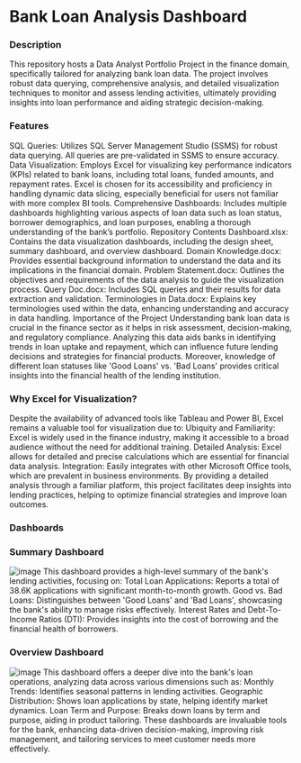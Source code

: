 # Bank Loan Analysis Dashboard
### Description
This repository hosts a Data Analyst Portfolio Project in the finance domain, specifically tailored for analyzing bank loan data. The project involves robust data querying, comprehensive analysis, and detailed visualization techniques to monitor and assess lending activities, ultimately providing insights into loan performance and aiding strategic decision-making.

### Features
SQL Queries: Utilizes SQL Server Management Studio (SSMS) for robust data querying. All queries are pre-validated in SSMS to ensure accuracy.
Data Visualization: Employs Excel for visualizing key performance indicators (KPIs) related to bank loans, including total loans, funded amounts, and repayment rates. Excel is chosen for its accessibility and proficiency in handling dynamic data slicing, especially beneficial for users not familiar with more complex BI tools.
Comprehensive Dashboards: Includes multiple dashboards highlighting various aspects of loan data such as loan status, borrower demographics, and loan purposes, enabling a thorough understanding of the bank’s portfolio.
Repository Contents
Dashboard.xlsx: Contains the data visualization dashboards, including the design sheet, summary dashboard, and overview dashboard.
Domain Knowledge.docx: Provides essential background information to understand the data and its implications in the financial domain.
Problem Statement.docx: Outlines the objectives and requirements of the data analysis to guide the visualization process.
Query Doc.docx: Includes SQL queries and their results for data extraction and validation.
Terminologies in Data.docx: Explains key terminologies used within the data, enhancing understanding and accuracy in data handling.
Importance of the Project
Understanding bank loan data is crucial in the finance sector as it helps in risk assessment, decision-making, and regulatory compliance. Analyzing this data aids banks in identifying trends in loan uptake and repayment, which can influence future lending decisions and strategies for financial products. Moreover, knowledge of different loan statuses like 'Good Loans' vs. 'Bad Loans' provides critical insights into the financial health of the lending institution.

### Why Excel for Visualization?
Despite the availability of advanced tools like Tableau and Power BI, Excel remains a valuable tool for visualization due to:
Ubiquity and Familiarity: Excel is widely used in the finance industry, making it accessible to a broad audience without the need for additional training.
Detailed Analysis: Excel allows for detailed and precise calculations which are essential for financial data analysis.
Integration: Easily integrates with other Microsoft Office tools, which are prevalent in business environments.
By providing a detailed analysis through a familiar platform, this project facilitates deep insights into lending practices, helping to optimize financial strategies and improve loan outcomes.

### Dashboards
### Summary Dashboard
![image](https://github.com/user-attachments/assets/16960640-1540-45ef-b0ca-f2e35b4d1ff8)
This dashboard provides a high-level summary of the bank's lending activities, focusing on:
Total Loan Applications: Reports a total of 38.6K applications with significant month-to-month growth.
Good vs. Bad Loans: Distinguishes between 'Good Loans' and 'Bad Loans', showcasing the bank's ability to manage risks effectively.
Interest Rates and Debt-To-Income Ratios (DTI): Provides insights into the cost of borrowing and the financial health of borrowers.

### Overview Dashboard
![image](https://github.com/user-attachments/assets/6f2ba262-628f-4859-8083-ddb2212a98ad)
This dashboard offers a deeper dive into the bank's loan operations, analyzing data across various dimensions such as:
Monthly Trends: Identifies seasonal patterns in lending activities.
Geographic Distribution: Shows loan applications by state, helping identify market dynamics.
Loan Term and Purpose: Breaks down loans by term and purpose, aiding in product tailoring.
These dashboards are invaluable tools for the bank, enhancing data-driven decision-making, improving risk management, and tailoring services to meet customer needs more effectively.
